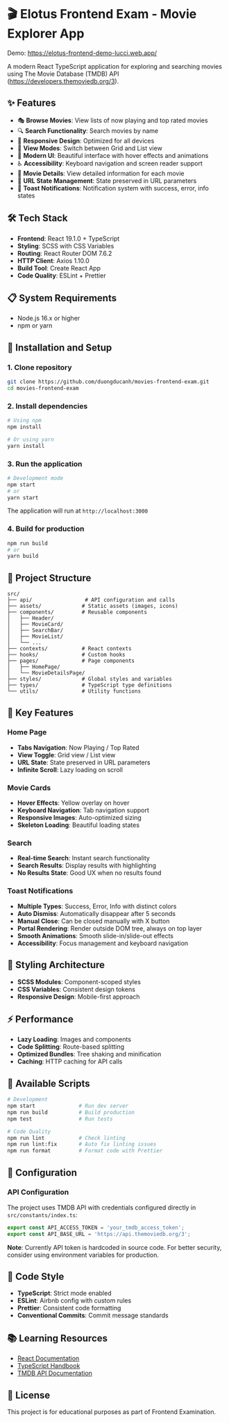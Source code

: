 # 🎬 Elotus Frontend Exam - Movie Explorer App

Demo: https://elotus-frontend-demo-lucci.web.app/

A modern React TypeScript application for exploring and searching movies using The Movie Database (TMDB) API (https://developers.themoviedb.org/3).

## ✨ Features

- 🎭 **Browse Movies**: View lists of now playing and top rated movies
- 🔍 **Search Functionality**: Search movies by name
- 📱 **Responsive Design**: Optimized for all devices
- 🎯 **View Modes**: Switch between Grid and List view
- 🎨 **Modern UI**: Beautiful interface with hover effects and animations
- ♿ **Accessibility**: Keyboard navigation and screen reader support
- 🎪 **Movie Details**: View detailed information for each movie
- 🔗 **URL State Management**: State preserved in URL parameters
- 🔔 **Toast Notifications**: Notification system with success, error, info states

## 🛠️ Tech Stack

- **Frontend**: React 19.1.0 + TypeScript
- **Styling**: SCSS with CSS Variables
- **Routing**: React Router DOM 7.6.2
- **HTTP Client**: Axios 1.10.0
- **Build Tool**: Create React App
- **Code Quality**: ESLint + Prettier

## 📋 System Requirements

- Node.js 16.x or higher
- npm or yarn

## 🚀 Installation and Setup

### 1. Clone repository

```bash
git clone https://github.com/duongducanh/movies-frontend-exam.git
cd movies-frontend-exam
```

### 2. Install dependencies

```bash
# Using npm
npm install

# Or using yarn
yarn install
```

### 3. Run the application

```bash
# Development mode
npm start
# or
yarn start
```

The application will run at `http://localhost:3000`

### 4. Build for production

```bash
npm run build
# or
yarn build
```

## 📁 Project Structure

```
src/
├── api/                 # API configuration and calls
├── assets/             # Static assets (images, icons)
├── components/         # Reusable components
│   ├── Header/
│   ├── MovieCard/
│   ├── SearchBar/
│   ├── MovieList/
│   └── ...
├── contexts/           # React contexts
├── hooks/              # Custom hooks
├── pages/              # Page components
│   ├── HomePage/
│   └── MovieDetailsPage/
├── styles/             # Global styles and variables
├── types/              # TypeScript type definitions
└── utils/              # Utility functions
```

## 🎯 Key Features

### Home Page

- **Tabs Navigation**: Now Playing / Top Rated
- **View Toggle**: Grid view / List view
- **URL State**: State preserved in URL parameters
- **Infinite Scroll**: Lazy loading on scroll

### Movie Cards

- **Hover Effects**: Yellow overlay on hover
- **Keyboard Navigation**: Tab navigation support
- **Responsive Images**: Auto-optimized sizing
- **Skeleton Loading**: Beautiful loading states

### Search

- **Real-time Search**: Instant search functionality
- **Search Results**: Display results with highlighting
- **No Results State**: Good UX when no results found

### Toast Notifications

- **Multiple Types**: Success, Error, Info with distinct colors
- **Auto Dismiss**: Automatically disappear after 5 seconds
- **Manual Close**: Can be closed manually with X button
- **Portal Rendering**: Render outside DOM tree, always on top layer
- **Smooth Animations**: Smooth slide-in/slide-out effects
- **Accessibility**: Focus management and keyboard navigation

## 🎨 Styling Architecture

- **SCSS Modules**: Component-scoped styles
- **CSS Variables**: Consistent design tokens
- **Responsive Design**: Mobile-first approach

## ⚡ Performance

- **Lazy Loading**: Images and components
- **Code Splitting**: Route-based splitting
- **Optimized Bundles**: Tree shaking and minification
- **Caching**: HTTP caching for API calls

## 🧪 Available Scripts

```bash
# Development
npm start              # Run dev server
npm run build          # Build production
npm test               # Run tests

# Code Quality
npm run lint           # Check linting
npm run lint:fix       # Auto fix linting issues
npm run format         # Format code with Prettier
```

## 🔧 Configuration

### API Configuration

The project uses TMDB API with credentials configured directly in `src/constants/index.ts`:

```typescript
export const API_ACCESS_TOKEN = 'your_tmdb_access_token';
export const API_BASE_URL = 'https://api.themoviedb.org/3';
```

**Note**: Currently API token is hardcoded in source code. For better security, consider using environment variables for production.

## 📝 Code Style

- **TypeScript**: Strict mode enabled
- **ESLint**: Airbnb config with custom rules
- **Prettier**: Consistent code formatting
- **Conventional Commits**: Commit message standards

## 📚 Learning Resources

- [React Documentation](https://react.dev/)
- [TypeScript Handbook](https://www.typescriptlang.org/docs/)
- [TMDB API Documentation](https://developer.themoviedb.org/docs)

## 📄 License

This project is for educational purposes as part of Frontend Examination.
